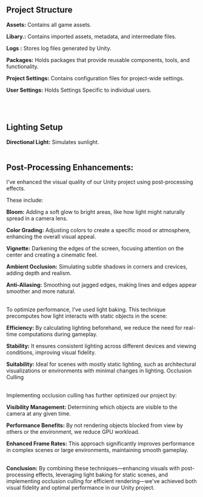 **Project Structure**
---
**Assets:** Contains all game assets.

**Libary.:** Contains imported assets, metadata, and intermediate files.

**Logs :** Stores log files generated by Unity.

**Packages:** Holds packages that provide reusable components, tools, and functionality.

**Project Settings:** Contains configuration files for project-wide settings.

**User Settings:** Holds Settings Specific to individual users.


<br>
<br>

**Lighting Setup**
---

**Directional Light:** Simulates sunlight.
<br>
<br>

**Post-Processing Enhancements:**
---
I've enhanced the visual quality of our Unity project using post-processing effects. 

These include:

**Bloom:** Adding a soft glow to bright areas, like how light might naturally spread in a camera lens.

**Color Grading:** Adjusting colors to create a specific mood or atmosphere, enhancing the overall visual appeal.

**Vignette:** Darkening the edges of the screen, focusing attention on the center and creating a cinematic feel.

**Ambient Occlusion:** Simulating subtle shadows in corners and crevices, adding depth and realism.

**Anti-Aliasing:** Smoothing out jagged edges, making lines and edges appear smoother and more natural.
<br>
<br>

To optimize performance, I've used light baking. This technique precomputes how light interacts with static objects in the scene:

**Efficiency:** By calculating lighting beforehand, we reduce the need for real-time computations during gameplay.

**Stability:** It ensures consistent lighting across different devices and viewing conditions, improving visual fidelity.

**Suitability:** Ideal for scenes with mostly static lighting, such as architectural visualizations or environments with minimal changes in lighting.
Occlusion Culling
<br>
<br>

Implementing occlusion culling has further optimized our project by:

**Visibility Management:** Determining which objects are visible to the camera at any given time.

**Performance Benefits:** By not rendering objects blocked from view by others or the environment, we reduce GPU workload.

**Enhanced Frame Rates:** This approach significantly improves performance in complex scenes or large environments, maintaining smooth gameplay.
<br>
<br>

**Conclusion:**
By combining these techniques—enhancing visuals with post-processing effects, leveraging light baking for static scenes, and implementing occlusion culling for efficient rendering—we've achieved both visual fidelity and optimal performance in our Unity project.
